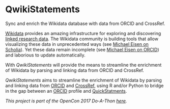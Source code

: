 # QwikiStatements

Sync and enrich the Wikidata database with data from ORCID and CrossRef. 

[Wikidata](https://www.wikidata.org/wiki/Wikidata:Introduction) provides an amazing infrastructure for exploring and discovering [linked research data](https://www.w3.org/standards/semanticweb/data).  The Wikidata community is building tools that allow visualizing these data in unprecedented ways (see [Michael Eisen on Scholia](https://tools.wmflabs.org/scholia/author/Q3308179)). Yet these data remain incomplete (see [Michael Eisen on ORCID](http://orcid.org/0000-0002-7528-738X)) and laborious to update automatically.

With *QwikiStatements* will provide the means to streamline the enrichment of Wikidata by parsing and linking data from ORCID and CrossRef. 


*QwikiStatements* aims to streamline the enrichment of Wikidata by parsing and linking data from [ORCID](https://orcid.org/) and [CrossRef](https://search.crossref.org/), using R and/or Python to bridge in the gap between an [ORCID](https://orcid.org/) profile and [QuickStatments](https://tools.wmflabs.org/quickstatements/).


_This project is part of the OpenCon 2017 Do-A-Thon [here](https://github.com/sparcopen/doathon/issues/49)._
